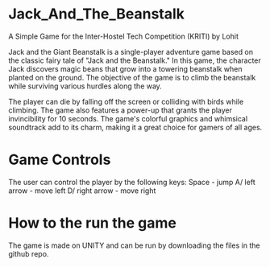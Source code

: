# Jack_And_The_Beanstalk
A Simple Game for the Inter-Hostel Tech Competition (KRITI) by Lohit

Jack and the Giant Beanstalk is a single-player adventure game based on the classic fairy tale of "Jack and the Beanstalk." In this game, the character Jack discovers magic beans that grow into a towering beanstalk when planted on the ground. The objective of the game is to climb the beanstalk while surviving various hurdles along the way.

The player can die by falling off the screen or colliding with birds while climbing. The game also features a power-up that grants the player invincibility for 10 seconds. The game's colorful graphics and whimsical soundtrack add to its charm, making it a great choice for gamers of all ages.

# Game Controls

The user can control the player by the following keys:
Space - jump
A/ left arrow - move left
D/ right arrow - move right

# How to the run the game

The game is made on UNITY and can be run by downloading the files in the github repo.

